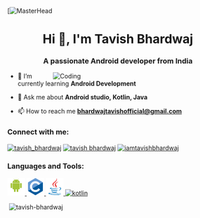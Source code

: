 [![MasterHead](https://camo.githubusercontent.com/6f9d101e9b24a79e405fd7ef2a693ec9c4c4a3b23bb2194298c29acb4a556a62/68747470733a2f2f332e62702e626c6f6773706f742e636f6d2f2d6442366e644b71494175492f586457654f41534f3541492f41414141414141414e5a412f4d536254396d683662756b786b492d74716e755f474152495a5a5635574e566851434c63424741735948512f73313630302f696d616765312e676966)
<h1 align="center">Hi 👋, I'm Tavish Bhardwaj</h1>
<h3 align="center">A passionate Android developer from India</h3>
<img align="right" alt="Coding" width="400" src="https://camo.githubusercontent.com/8aa40c89a56466768e66de409a0b3e8fe0c93e8f8ac58af76faf8ee167425424/68747470733a2f2f687564646c652e6575726f73746172736f66747761726574657374696e672e636f6d2f77702d636f6e74656e742f75706c6f6164732f323031382f30342f4a6176612d6f722d416e64726f69642e706e67">


- 🌱 I’m currently learning **Android Development**

- 💬 Ask me about **Android studio, Kotlin, Java**

- 📫 How to reach me **bhardwajtavishofficial@gmail.com**

<h3 align="left">Connect with me:</h3>
<p align="left">

<a href="https://twitter.com/tavish_bhardwaj" target="blank"><img align="center" src="https://raw.githubusercontent.com/rahuldkjain/github-profile-readme-generator/master/src/images/icons/Social/twitter.svg" alt="tavish_bhardwaj" height="30" width="40" /></a>
<a href="https://linkedin.com/in/tavish bhardwaj" target="blank"><img align="center" src="https://raw.githubusercontent.com/rahuldkjain/github-profile-readme-generator/master/src/images/icons/Social/linked-in-alt.svg" alt="tavish bhardwaj" height="30" width="40" /></a>
<a href="https://instagram.com/iamtavishbhardwaj" target="blank"><img align="center" src="https://raw.githubusercontent.com/rahuldkjain/github-profile-readme-generator/master/src/images/icons/Social/instagram.svg" alt="iamtavishbhardwaj" height="30" width="40" /></a>
</p>

<h3 align="left">Languages and Tools:</h3>
<p align="left"> <a href="https://developer.android.com" target="_blank" rel="noreferrer"> <img src="https://raw.githubusercontent.com/devicons/devicon/master/icons/android/android-original-wordmark.svg" alt="android" width="40" height="40"/> </a> <a href="https://www.cprogramming.com/" target="_blank" rel="noreferrer"> <img src="https://raw.githubusercontent.com/devicons/devicon/master/icons/c/c-original.svg" alt="c" width="40" height="40"/> </a> <a href="https://www.java.com" target="_blank" rel="noreferrer"> <img src="https://raw.githubusercontent.com/devicons/devicon/master/icons/java/java-original.svg" alt="java" width="40" height="40"/> </a> <a href="https://kotlinlang.org" target="_blank" rel="noreferrer"> <img src="https://www.vectorlogo.zone/logos/kotlinlang/kotlinlang-icon.svg" alt="kotlin" width="40" height="40"/> </a> </p>

<p>&nbsp;<img align="center" src="https://github-readme-stats.vercel.app/api?username=tavish-bhardwaj&show_icons=true&locale=en" alt="tavish-bhardwaj" /></p>
